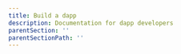 ```yaml
---
title: Build a dapp
description: Documentation for dapp developers
parentSection: ''
parentSectionPath: ''
---
```

